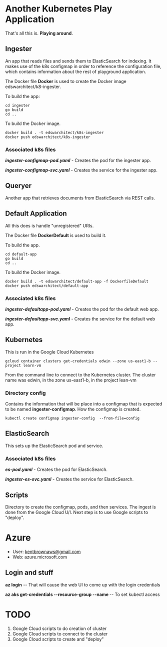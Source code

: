 # Another Kubernetes Play Application

That's all this is. **Playing around**.

## Ingester

An app that reads files and sends them to ElasticSearch for indexing. It makes use of the k8s
configmap in order to reference the configuration file, which contains information about the
rest of playground application.

The Docker file **Docker** is used to create the Docker image edswarchitect/k8-ingester.

To build the app:

```
cd ingester
go build
cd ..
```

To build the Docker image.

```
docker build . -t edswarchitect/k8s-ingester
docker push edswarchitect/k8s-ingester
```

### Associated k8s files

***ingester-configmap-pod.yaml*** - Creates the pod for the ingester app.

***ingester-configmap-svc.yaml*** - Creates the service for the ingester app.


## Queryer
Another app that retrieves documents from ElasticSearch via REST calls.


## Default Application

All this does is handle "unregistered" URIs.

The Docker file **DockerDefault** is used to build it.

To build the app.

```
cd default-app
go build
cd ..
```

To build the Docker image.

```
docker build . -t edswarchitect/default-app -f DockerfileDefault
docker push edswarchitect/default-app
```

### Associated k8s files

***ingester-defaultapp-pod.yaml*** - Creates the pod for the default web app.

***ingester-defaultapp-svc.yaml*** - Creates the service for the default web app.


## Kubernetes

This is run in the Google Cloud Kubernetes

```
gcloud container clusters get-credentials edwin --zone us-east1-b --project learn-vm
```

From the command line to connect to the Kubernetes cluster. The cluster name
was edwin, in the zone us-east1-b, in the project lean-vm


### Directory config

Contains the information that will be place into a configmap that is expected
to be named **ingester-configmap**. How the configmap is created.

```
kubectl create configmap ingester-config  --from-file=config
```


## ElasticSearch

This sets up the ElasticSearch pod and service.


### Associated k8s files

***es-pod.yaml*** - Creates the pod for ElasticSearch.

***ingester-es-svc.yaml*** - Creates the service for ElasticSearch.

## Scripts

Directory to create the configmap, pods, and then services. The ingest is done
from the Google Cloud U/I. Next step is to use Google scripts to "deploy".

# Azure

* User: kentbrownaws@gmail.com
* Web: azure.microsoft.com

## Login and stuff

**az login** -- That will cause the web UI to come up with the login credentials

**az aks get-credentials --resource-group <resource group name> --name <k8s cluster name>** --  To set kubectl access


# TODO

1. Google Cloud scripts to do creation of cluster
1. Google Cloud scripts to connect to the cluster
1. Google Cloud scripts to create and "deploy"
